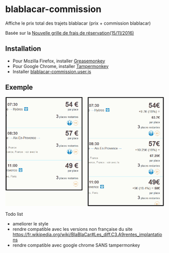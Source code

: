# blablacar-commission
Affiche le prix total des trajets blablacar (prix + commission blablacar)

Basée sur la [Nouvelle grille de frais de réservation(15/11/2016)](https://www.blablacar.fr/blablalife/lp/nouvelle-grille-de-frais-de-reservation)

## Installation

* Pour Mozilla Firefox, installer [Greasemonkey](https://addons.mozilla.org/fr/firefox/addon/greasemonkey/)
* Pour Google Chrome, installer [Tampermonkey](https://chrome.google.com/webstore/detail/tampermonkey/dhdgffkkebhmkfjojejmpbldmpobfkfo?hl=fr)
* Installer [blablacar-commission.user.js](https://github.com/yukulele/blablacar-commission/raw/master/blablacar-commission.user.js)

## Exemple

![exemple blablacar-commission](blablacar-commission-exemple.png)

Todo list
* ameliorer le style
* rendre compatible avec les versions non française du site https://fr.wikipedia.org/wiki/BlaBlaCar#Les_diff.C3.A9rentes_implantations
* rendre compatible avec google chrome SANS tampermonkey
